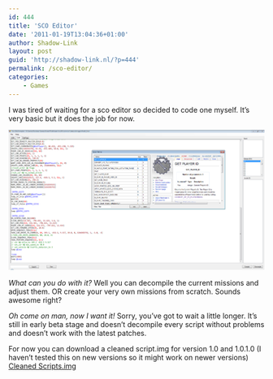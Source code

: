 ```yaml
---
id: 444
title: 'SCO Editor'
date: '2011-01-19T13:04:36+01:00'
author: Shadow-Link
layout: post
guid: 'http://shadow-link.nl/?p=444'
permalink: /sco-editor/
categories:
    - Games
---
```


I was tired of waiting for a sco editor so decided to code one myself. It’s very basic but it does the job for now.

[![](/assets/images/shadow-sco/sco.png "sco")](/assets/images/shadow-sco/sco.png)

*What can you do with it?* Well you can decompile the current missions and adjust them. OR create your very own missions from scratch. Sounds awesome right?

*Oh come on man, now I want it!* Sorry, you’ve got to wait a little longer. It’s still in early beta stage and doesn’t decompile every script without problems and doesn’t work with the latest patches.

For now you can download a cleaned script.img for version 1.0 and 1.0.1.0 (I haven’t tested this on new versions so it might work on newer versions) [Cleaned Scripts.img](https://shadow-link.nl/download/cleaned-scripts-img/ "Version 1.0")